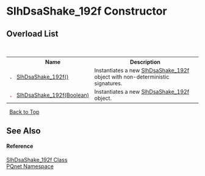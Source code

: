 # SlhDsaShake_192f Constructor 
 


## Overload List
&nbsp;<table><tr><th></th><th>Name</th><th>Description</th></tr><tr><td>![Public method](media/pubmethod.gif "Public method")</td><td><a href="6ff86a2b-271f-2e9f-e31a-fd7592c683de">SlhDsaShake_192f()</a></td><td>
Instantiates a new <a href="1edd2039-1423-2cab-3997-9c69928516d3">SlhDsaShake_192f</a> object with non-deterministic signatures.</td></tr><tr><td>![Public method](media/pubmethod.gif "Public method")</td><td><a href="b30ac21a-e41c-6777-3e29-c8bfbe48446a">SlhDsaShake_192f(Boolean)</a></td><td>
Instantiates a new <a href="1edd2039-1423-2cab-3997-9c69928516d3">SlhDsaShake_192f</a> object.</td></tr></table>&nbsp;
<a href="#slhdsashake_192f-constructor">Back to Top</a>

## See Also


#### Reference
<a href="1edd2039-1423-2cab-3997-9c69928516d3">SlhDsaShake_192f Class</a><br /><a href="fc4f881f-e121-9cf0-ed49-65bf6b5a005d">PQnet Namespace</a><br />